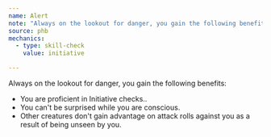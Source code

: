 ```yaml
---
name: Alert
note: "Always on the lookout for danger, you gain the following benefits:"
source: phb
mechanics:
  - type: skill-check
    value: initiative

---
```

Always on the lookout for danger, you gain the following benefits:
- You are proficient in Initiative checks..
- You can't be surprised while you are conscious.
- Other creatures don't gain advantage on attack rolls against you as a result of being unseen by you.

